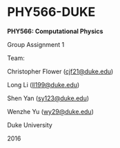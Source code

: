 # PHY566-DUKE
**PHY566: Computational Physics**

Group Assignment 1

Team:

Christopher Flower   (cjf21@duke.edu)

Long Li              (ll199@duke.edu)

Shen Yan             (sy123@duke.edu)

Wenzhe Yu            (wy29@duke.edu)

Duke University

2016

